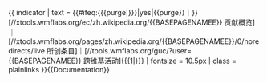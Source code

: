 {{ indicator
 | text = {{#ifeq:{{{purge|}}}|yes|{{purge}}｜}}<!--
-->[//xtools.wmflabs.org/ec/zh.wikipedia.org/{{BASEPAGENAMEE}} 贡献概览]｜<!--
-->[//xtools.wmflabs.org/pages/zh.wikipedia.org/{{BASEPAGENAMEE}}/0/noredirects/live 所创条目]｜<!--
-->[//tools.wmflabs.org/guc/?user={{BASEPAGENAMEE}} 跨维基活动]{{{1|}}}
 | fontsize = 10.5px
 | class = plainlinks
}}<noinclude>{{Documentation}}</noinclude>